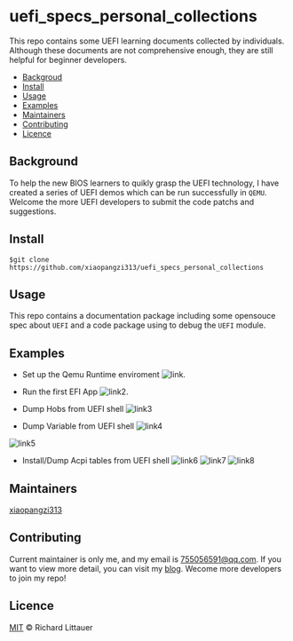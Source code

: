 # uefi_specs_personal_collections
This repo  contains some UEFI learning documents collected by individuals. Although these documents are not comprehensive enough, they are still helpful for beginner developers. 

- [Backgroud](#background)
- [Install](#install)
- [Usage](#usage)
- [Examples](#examples)
- [Maintainers](#maintainers)
- [Contributing](#contributing)
- [Licence](#licence)

## Background
To help the new BIOS learners to quikly grasp the UEFI technology, I have created a series of UEFI demos which can be run successfully in `QEMU`. Welcome the more UEFI developers to submit the code patchs and suggestions. 

## Install
```
$git clone https://github.com/xiaopangzi313/uefi_specs_personal_collections
```

## Usage
This repo contains a documentation package including some opensouce spec about `UEFI` and a code package using to debug the `UEFI` module. 

## Examples
- Set up the Qemu Runtime enviroment
![link](https://img-blog.csdnimg.cn/20190426233121435.PNG?x-oss-process=image/watermark,type_ZmFuZ3poZW5naGVpdGk,shadow_10,text_aHR0cHM6Ly9ibG9nLmNzZG4ubmV0L3hpYW9wYW5nemkzMTM=,size_16,color_FFFFFF,t_70).

- Run the first EFI App
![link2](https://img-blog.csdnimg.cn/20190427011651223.PNG?x-oss-process=image/watermark,type_ZmFuZ3poZW5naGVpdGk,shadow_10,text_aHR0cHM6Ly9ibG9nLmNzZG4ubmV0L3hpYW9wYW5nemkzMTM=,size_16,color_FFFFFF,t_70).

- Dump Hobs from UEFI shell 
![link3](https://img-blog.csdnimg.cn/a56af1f3e3e8487a8da79f494714df22.png#pic_center)

- Dump Variable from UEFI shell 
![link4](https://img-blog.csdnimg.cn/20201121142940550.png?x-oss-process=image/watermark,type_ZmFuZ3poZW5naGVpdGk,shadow_10,text_aHR0cHM6Ly9ibG9nLmNzZG4ubmV0L3hpYW9wYW5nemkzMTM=,size_16,color_FFFFFF,t_70#pic_center)

![link5](https://img-blog.csdnimg.cn/20201122155115197.png?x-oss-process=image/watermark,type_ZmFuZ3poZW5naGVpdGk,shadow_10,text_aHR0cHM6Ly9ibG9nLmNzZG4ubmV0L3hpYW9wYW5nemkzMTM=,size_16,color_FFFFFF,t_70#pic_center)

- Install/Dump Acpi tables from UEFI shell 
![link6](https://img-blog.csdnimg.cn/d24d2e3381894f6885b31ba4c30fb685.png#pic_center)
![link7](https://img-blog.csdnimg.cn/c175f54a657241febc1eeb5ece2968f2.png#pic_center)
![link8](https://img-blog.csdnimg.cn/0a802d2273f741478b39d7d5baad8a6e.png#pic_center)

## Maintainers
[xiaopangzi313](https://github.com/xiaopangzi313/)

## Contributing
Current maintainer is only me, and my email is 755056591@qq.com. If you want to view more detail, you can visit my 
[blog](https://blog.csdn.net/xiaopangzi313/). Wecome more developers to join my repo!

## Licence
[MIT](https://github.com/RichardLitt/standard-readme/blob/master/LICENSE) © Richard Littauer
